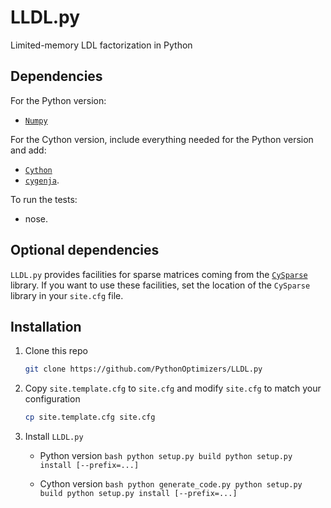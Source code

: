 # LLDL.py
Limited-memory LDL factorization in Python

## Dependencies

For the Python version:

- [`Numpy`](http://www.numpy.org)

For the Cython version, include everything needed for the Python version and add:

- [`Cython`](http://cython.org/)
- [`cygenja`](https://github.com/PythonOptimizers/cygenja).

To run the tests:

- nose.

## Optional dependencies

`LLDL.py` provides facilities for sparse matrices coming from the [`CySparse`](https://github.com/PythonOptimizers/cysparse) library.
If you want to use these facilities, set the location of the `CySparse` library in your `site.cfg` file.


## Installation

1. Clone this repo
    ```bash
    git clone https://github.com/PythonOptimizers/LLDL.py
    ```

2. Copy `site.template.cfg` to `site.cfg` and modify `site.cfg` to match your configuration
    ```bash
    cp site.template.cfg site.cfg
    ```

3. Install `LLDL.py`

   - Python version
            ```bash
            python setup.py build
            python setup.py install [--prefix=...]
            ```

   - Cython version
            ```bash
            python generate_code.py
    	    python setup.py build
    	    python setup.py install [--prefix=...]
            ```
